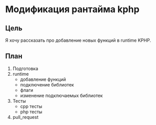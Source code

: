 # Модификация рантайма kphp

## Цель
Я хочу рассказать про добавление новых функций в runtime KPHP. 

## План
1. Подготовка
2. runtime
    - добавление функций
    - подключение библиотек
    - флаги
    - изменение подключаемых библиотек
3. Тесты
    - cpp тесты
    - php тесты
4. pull_request

